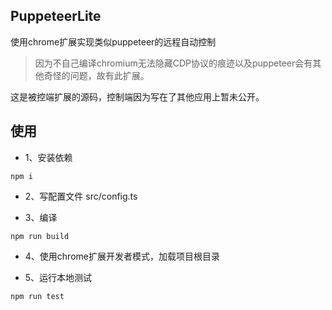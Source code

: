 ## PuppeteerLite

使用chrome扩展实现类似puppeteer的远程自动控制

> 因为不自己编译chromium无法隐藏CDP协议的痕迹以及puppeteer会有其他奇怪的问题，故有此扩展。

这是被控端扩展的源码，控制端因为写在了其他应用上暂未公开。


## 使用

- 1、安装依赖
```shell
npm i
```

- 2、写配置文件 src/config.ts


- 3、编译
```shell
npm run build
```


- 4、使用chrome扩展开发者模式，加载项目根目录


- 5、运行本地测试
```shell
npm run test
```
